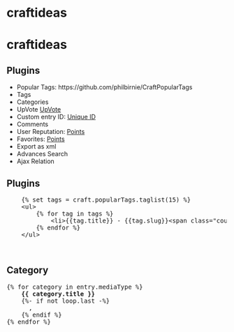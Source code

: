 # craftideas
<h1>craftideas</h1>


<h2>Plugins</h2>
<ul>
<li>Popular Tags: https://github.com/philbirnie/CraftPopularTags</li>
<li>Tags</li>
<li>Categories</li>
<li>UpVote <a href="">UpVote</a></li>
<li>Custom entry ID: <a href="">Unique ID</a></li>
<li>Comments</li>
<li>User Reputation: <a href="">Points</a></li>
<li>Favorites: <a href="">Points</a></li>
<li>Export as xml</li>
<li>Advances Search</li>
<li>Ajax Relation</li>
</ul>


<h2>Plugins</h2>

<pre>    {% <span class="pl-k">set</span> <span class="pl-smi">tags</span> <span class="pl-k">=</span> <span class="pl-smi">craft</span>.<span class="pl-smi">popularTags</span>.<span class="pl-smi">taglist</span>(<span class="pl-c1">15</span>) %}
    &lt;<span class="pl-ent">ul</span>&gt;
        {% <span class="pl-k">for</span> <span class="pl-smi">tag</span> <span class="pl-k">in</span> <span class="pl-smi">tags</span> %}
            &lt;<span class="pl-ent">li</span>&gt;{{<span class="pl-smi">tag</span>.<span class="pl-smi">title</span>}} - {{<span class="pl-smi">tag</span>.<span class="pl-smi">slug</span>}}&lt;<span class="pl-ent">span</span> <span class="pl-e">class</span>=<span class="pl-s"><span class="pl-pds">"</span>count<span class="pl-pds">"</span></span>&gt;({{<span class="pl-smi">tag</span>.<span class="pl-smi">count</span>}})&lt;/<span class="pl-ent">span</span>&gt;&lt;/<span class="pl-ent">li</span>&gt;
        {% <span class="pl-k">endfor</span> %}
    &lt;/<span class="pl-ent">ul</span>&gt;
    
    </pre>


<h2>Category</h2>

<pre>
{% for category in entry.mediaType %}
    <b>{{ category.title }}</b>
    {%- if not loop.last -%}
      ,
    {% endif %}
{% endfor %}
</pre>
